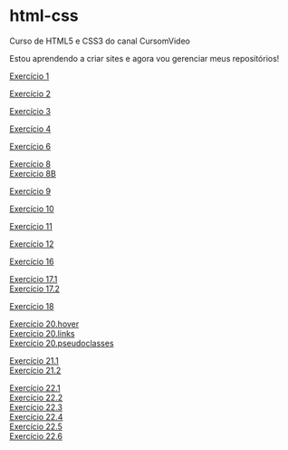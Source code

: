 # html-css
 Curso de HTML5 e CSS3 do canal CursomVideo

Estou aprendendo a criar sites e agora vou gerenciar meus repositórios!

<p><a href="https://JonatasValesi.github.io/html-css/Exercicios/ex001/index.html"> Exercício 1</p>
<p><a href="https://JonatasValesi.github.io/html-css/Exercicios/ex002/index.html"> Exercício 2</p>
<p><a href="https://JonatasValesi.github.io/html-css/Exercicios/ex003/index.html"> Exercício 3</p>
<p><a href="https://JonatasValesi.github.io/html-css/Exercicios/ex004/index.html"> Exercício 4</p> 
<p><a href="https://JonatasValesi.github.io/html-css/Exercicios/ex006/index.html"> Exercício 6</p>
<p>
    <a href="https://JonatasValesi.github.io/html-css/Exercicios/ex008/index.html"> Exercício 8 <br>
    <a href="https://JonatasValesi.github.io/html-css/Exercicios/ex008b/index.html"> Exercício 8B
</p>
<p><a href="https://JonatasValesi.github.io/html-css/Exercicios/ex009/index.html"> Exercício 9</p>
<p><a href="https://JonatasValesi.github.io/html-css/Exercicios/ex010/index.html"> Exercício 10</p>
<p><a href="https://JonatasValesi.github.io/html-css/Exercicios/ex011/index.html"> Exercício 11</p>
<p><a href="https://JonatasValesi.github.io/html-css/Exercicios/ex012/index.html"> Exercício 12</p>
<p><a href="https://JonatasValesi.github.io/html-css/Exercicios/ex016/cor03.html"> Exercício 16</p>
<p>
    <a href="https://JonatasValesi.github.io/html-css/Exercicios/ex017/fonte01.html"> Exercício 17.1 <br>
    <a href="https://JonatasValesi.github.io/html-css/Exercicios/ex017/fonte02.html"> Exercício 17.2
</p>
<p><a href="https://JonatasValesi.github.io/html-css/Exercicios/ex018/selector01.html"> Exercício 18</p>
<a href="https://JonatasValesi.github.io/html-css/Exercicios/ex020/hover.html"> <p>
    Exercício 20.hover <br>
    <a href="https://JonatasValesi.github.io/html-css/Exercicios/ex020/links.html"> Exercício 20.links <br>
    <a href="https://JonatasValesi.github.io/html-css/Exercicios/ex020/pseudoclasses.html"> Exercício 20.pseudoclasses
</p>
<p>
    <a href="https://JonatasValesi.github.io/html-css/Exercicios/ex021/caixa01.html"> Exercício 21.1 <br>
    <a href="https://JonatasValesi.github.io/html-css/Exercicios/ex021/caixa02.html"> Exercício 21.2
</p>
<p>
    <a href="https://JonatasValesi.github.io/html-css/Exercicios/ex022/fundo001.html"> Exercício 22.1 <br>
    <a href="https://JonatasValesi.github.io/html-css/Exercicios/ex022/fundo002.html"> Exercício 22.2 <br>
    <a href="https://JonatasValesi.github.io/html-css/Exercicios/ex022/fundo003.html"> Exercício 22.3 <br>
    <a href="https://JonatasValesi.github.io/html-css/Exercicios/ex022/fundo004.html"> Exercício 22.4 <br>
    <a href="https://JonatasValesi.github.io/html-css/Exercicios/ex022/fundo005.html"> Exercício 22.5 <br>
    <a href="https://JonatasValesi.github.io/html-css/Exercicios/ex022/fundo006.html"> Exercício 22.6 
</p>
